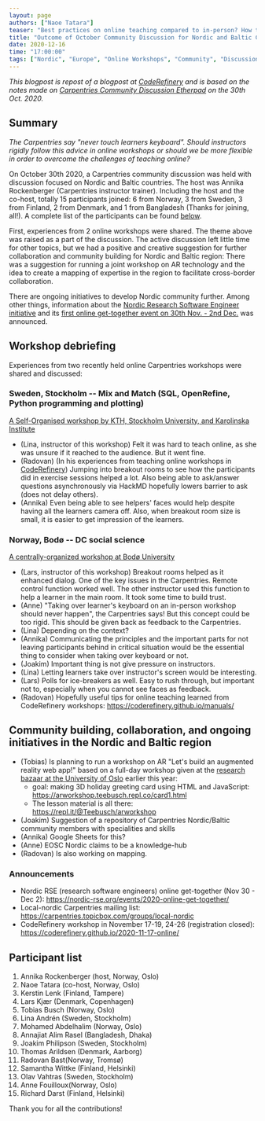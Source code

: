 ```yaml
---
layout: page
authors: ["Naoe Tatara"]
teaser: "Best practices on online teaching compared to in-person? How to build more visible community network? Nordic and Baltic community is moving forward"
title: "Outcome of October Community Discussion for Nordic and Baltic Countries"
date: 2020-12-16
time: "17:00:00"
tags: ["Nordic", "Europe", "Online Workshops", "Community", "Discussion Sessions"]
---
```


*This blogpost is repost of a blogpost at [CodeRefinery](coderefinery.org) and is based on the notes made on [Carpentries Community Discussion Etherpad](https://pad.carpentries.org/community-discussions) on the 30th Oct. 2020.*

## Summary

*The Carpentries say "never touch learners keyboard". Should instructors rigidly follow this advice in online workshops or should we be more flexible in order to overcome the challenges of teaching online?*

On October 30th 2020, a Carpentries community discussion was held with discussion focused on Nordic and Baltic countries. The host was Annika Rockenberger (Carpentries instructor trainer). Including the host and the co-host, totally 15 participants joined: 6 from Norway, 3 from Sweden, 3 from Finland, 2 from Denmark, and 1 from Bangladesh (Thanks for joining, all!). A complete list of the participants can be found [below](#Participant-list).

First, experiences from 2 online workshops were shared. The theme above was raised as a part of the discussion. The active discussion left little time for other topics, but we had a positive and creative suggestion for further collaboration and community building for Nordic and Baltic region: There was a suggestion for running a joint workshop on AR technology and the idea to create a mapping of expertise in the region to facilitate cross-border collaboration. 

There are ongoing initiatives to develop Nordic community further. Among other things, information about the [Nordic Research Software Engineer initiative](https://nordic-rse.org/) and its [first online get-together event on 30th Nov. - 2nd Dec.](https://nordic-rse.org/events/2020-online-get-together/) was announced. 


## Workshop debriefing

Experiences from two recently held online Carpentries workshops were shared and discussed:

### Sweden, Stockholm -- Mix and Match (SQL, OpenRefine, Python programming and plotting)

[A Self-Organised workshop by KTH, Stockholm University, and Karolinska Institute](https://linajandren.github.io/2020-09-22-stockholmtrio-online/)

- (Lina, instructor of this workshop) Felt it was hard to teach online, as she was unsure if it reached to the audience. But it went fine. 
- (Radovan) (In his experiences from teaching online workshops in [CodeRefinery](coderefinery.org)) Jumping into breakout rooms to see how the participants did in exercise sessions helped a lot. Also being able to ask/answer questions asynchronously via HackMD hopefully lowers barrier to ask (does not delay others).
- (Annika) Even being able to see helpers' faces would help despite having all the learners camera off. Also, when breakout room size is small, it is easier to get impression of the learners.

### Norway, Bodø -- DC social science

[A centrally-organized workshop at Bodø University](https://mchiapello.github.io/2020-09-16-nord-online/)

- (Lars, instructor of this workshop) Breakout rooms helped as it enhanced dialog. One of the key issues in the Carpentries. Remote control function worked well. The other instructor used this function to help a learner in the main room. It took some time to build trust.
- (Anne) "Taking over learner's keyboard on an in-person workshop should never happen", the Carpentries says! But this concept could be too rigid. This should be given back as feedback to the Carpentries.
- (Lina) Depending on the context?
- (Annika) Communicating the principles and the important parts for not leaving participants behind in critical situation would be the essential thing to consider when taking over keyboard or not.
- (Joakim) Important thing is not give pressure on instructors.
- (Lina) Letting learners take over instructor's screen would be interesting.
- (Lars) Polls for ice-breakers as well. Easy to rush through, but important not to, especially when you cannot see faces as feedback.
- (Radovan) Hopefully useful tips for online teaching learned from CodeRefinery workshops: https://coderefinery.github.io/manuals/

## Community building, collaboration, and ongoing initiatives in the Nordic and Baltic region

- (Tobias) Is planning to run a workshop on AR "Let's build an augmented reality web app!" based on a full-day workshop given at the [research bazaar at the University of Oslo](https://www.ub.uio.no/english/courses-events/events/all-libraries/2020/research-bazaar-2020.html) earlier this year:
    - goal: making 3D holiday greeting card using HTML and JavaScript: https://arworkshop.teebusch.repl.co/card1.html
    - The lesson material is all there:  https://repl.it/@Teebusch/arworkshop 
- (Joakim) Suggestion of a repository of Carpentries Nordic/Baltic community members with specialities and skills
- (Annika) Google Sheets for this?
- (Anne) EOSC Nordic claims to be a knowledge-hub
- (Radovan) Is also working on mapping.

### Announcements

- Nordic RSE (research software engineers) online get-together (Nov 30 - Dec 2): https://nordic-rse.org/events/2020-online-get-together/ 
- Local-nordic Carpentries mailing list: https://carpentries.topicbox.com/groups/local-nordic
- CodeRefinery workshop in November 17-19, 24-26 (registration closed): https://coderefinery.github.io/2020-11-17-online/ 

## Participant list

1. Annika Rockenberger (host, Norway, Oslo)
2. Naoe Tatara (co-host, Norway, Oslo)
3. Kerstin Lenk (Finland, Tampere) 
4. Lars Kjær (Denmark, Copenhagen)
5. Tobias Busch (Norway, Oslo) 
6. Lina Andrén (Sweden, Stockholm) 
7. Mohamed Abdelhalim (Norway, Oslo) 
8. Annajiat Alim Rasel (Bangladesh, Dhaka) 
9. Joakim Philipson (Sweden, Stockholm) 
10. Thomas Arildsen (Denmark, Aarborg)
11. Radovan Bast(Norway, Tromsø)
12. Samantha Wittke (Finland, Helsinki)
13. Olav Vahtras (Sweden, Stockholm)
14. Anne Fouilloux(Norway, Oslo) 
15. Richard Darst (Finland, Helsinki)

Thank you for all the contributions!
